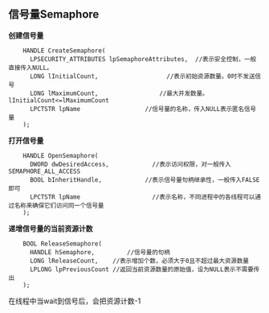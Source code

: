 信号量Semaphore
---

**创建信号量**

        HANDLE CreateSemaphore(			
          LPSECURITY_ATTRIBUTES lpSemaphoreAttributes,	//表示安全控制，一般直接传入NULL。			
          LONG lInitialCount,					//表示初始资源数量。0时不发送信号 
          LONG lMaximumCount,				  //最大并发数量。lInitialCount<=lMaximumCount
          LPCTSTR lpName		          //信号量的名称，传入NULL表示匿名信号量                  
        );		

**打开信号量**

        HANDLE OpenSemaphore(				
          DWORD dwDesiredAccess,			//表示访问权限，对一般传入SEMAPHORE_ALL_ACCESS
          BOOL bInheritHandle,			  //表示信号量句柄继承性，一般传入FALSE即可
          LPCTSTR lpName			        //表示名称，不同进程中的各线程可以通过名称来确保它们访问同一个信号量
        );		

**递增信号量的当前资源计数**
			
        BOOL ReleaseSemaphore(				
          HANDLE hSemaphore,		 //信号量的句柄		
          LONG lReleaseCount,  	 //表示增加个数，必须大于0且不超过最大资源数量			
          LPLONG lpPreviousCount //返回当前资源数量的原始值，设为NULL表示不需要传出					
        );		


在线程中当wait到信号后，会把资源计数-1
